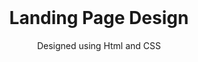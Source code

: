 <div id="top"></div>

<!-- PROJECT TITLE -->
<br />
<div align="center">
<h1 align="center">Landing Page Design</h1>

  <p align="center">
   Designed using Html and CSS
  </p>
</div>
